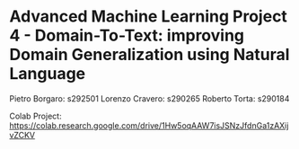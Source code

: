 # Advanced Machine Learning Project 4 - Domain-To-Text: improving Domain Generalization using Natural Language

Pietro Borgaro: s292501
Lorenzo Cravero: s290265
Roberto Torta: s290184

Colab Project:
https://colab.research.google.com/drive/1Hw5oqAAW7isJSNzJfdnGa1zAXijvZCKV
